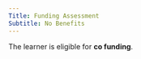 ```yaml
---
Title: Funding Assessment
Subtitle: No Benefits
---
```


<div class="notification is-warning is-light">
  The learner is eligible for <strong>co funding</strong>.
</div>